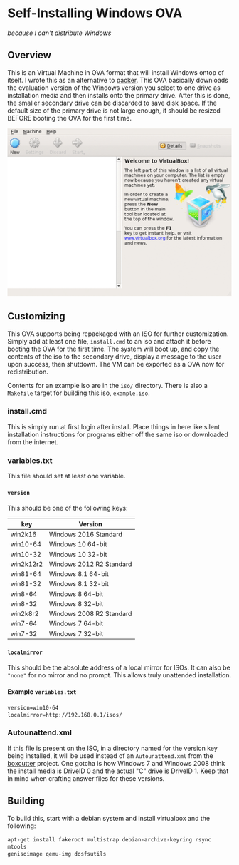 Self-Installing Windows OVA
===========================
_because I can't distribute Windows_

Overview
--------

This is an Virtual Machine in OVA format that will install Windows ontop of
itself. I wrote this as an alternative to [packer](https://www.packer.io). This
OVA basically downloads the evaluation version of the Windows version you select
to one drive as installation media and then installs onto the primary drive.
After this is done, the smaller secondary drive can be discarded to save disk
space. If the default size of the primary drive is not large enough, it should
be resized BEFORE booting the OVA for the first time.

![windows 10](win10.gif)

Customizing
-----------

This OVA supports being repackaged with an ISO for further customization.
Simply add at least one file, `install.cmd` to an iso and attach it before
booting the OVA for the first time. The system will boot up, and copy the
contents of the iso to the secondary drive, display a message to the user upon
success, then shutdown. The VM can be exported as a OVA now for redistribution.

Contents for an example iso are in the `iso/` directory. There is also a
`Makefile` target for building this iso, `example.iso`.

### install.cmd
This is simply run at first login after install. Place things in here like
silent installation instructions for programs either off the same iso or
downloaded from the internet.

### variables.txt
This file should set at least one variable.

#### `version`
This should be one of the following keys:

|key      |Version                 |
|---------|------------------------|
|win2k16  |Windows 2016 Standard   |
|win10-64 |Windows 10 64-bit       |
|win10-32 |Windows 10 32-bit       |
|win2k12r2|Windows 2012 R2 Standard|
|win81-64 |Windows 8.1 64-bit      |
|win81-32 |Windows 8.1 32-bit      |
|win8-64  |Windows 8 64-bit        |
|win8-32  |Windows 8 32-bit        |
|win2k8r2 |Windows 2008 R2 Standard|
|win7-64  |Windows 7 64-bit        |
|win7-32  |Windows 7 32-bit        |

#### `localmirror`
This should be the absolute address of a local mirror for ISOs. It can also be
`"none"` for no mirror and no prompt. This allows truly unattended installation.


#### Example `variables.txt`
```
version=win10-64
localmirror=http://192.168.0.1/isos/
```

### Autounattend.xml
If this file is present on the ISO, in a directory named for the version key
being installed, it will be used instead of an `Autounattend.xml` from the
[boxcutter](https://github.com/boxcutter/windows) project. One gotcha is how
Windows 7 and Windows 2008 think the install media is DriveID 0 and the actual
"C" drive is DriveID 1. Keep that in mind when crafting answer files for these
versions.

Building
--------
To build this, start with a debian system and install virtualbox and the
following:
```
apt-get install fakeroot multistrap debian-archive-keyring rsync mtools
genisoimage qemu-img dosfsutils
```
